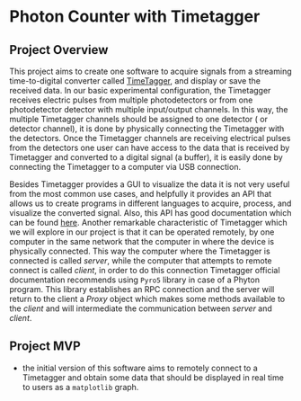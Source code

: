 # Photon Counter with Timetagger

## Project Overview
 This project aims to create one software to acquire signals from a streaming time-to-digital converter called [TimeTagger](https://www.swabianinstruments.com/time-tagger/),
 and display or save the received data.
 In our basic experimental configuration, the Timetagger receives electric pulses from multiple photodetectors or from one photodetector detector with multiple
 input/output channels. In this way, the multiple Timetagger channels should be assigned to one detector ( or detector channel), it is done by physically 
 connecting the Timetagger with the detectors. Once the Timetagger channels are receiving electrical pulses from the detectors one user can have access
 to the data that is received by Timetagger and converted to a digital signal (a buffer), it is easily done by connecting the Timetagger to a computer via USB connection.

 Besides Timetagger provides a GUI to visualize the data it is not very useful from the most common use cases, and helpfully it provides an API that allows us
 to create programs in different languages to acquire, process, and visualize the converted signal. Also, this API has good documentation which can be found
 [here](https://www.swabianinstruments.com/static/documentation/TimeTagger/index.html).
 Another remarkable characteristic of Timetagger which we will explore in our project is that it can be operated remotely, by one computer in the same network
 that the computer in where the device is physically connected.
 This way the computer where the Timetagger is connected is called _server_, while the computer that attempts to remote connect is called _client_, in order to do
 this connection Timetagger official documentation recommends using `Pyro5` library in case of a Phyton program. This library establishes an RPC connection and
 the server will return to the client a _Proxy_ object which makes some methods available to the _client_ and will intermediate the communication between 
 _server_ and _client_.

## Project MVP
 - the initial version of this software aims to remotely connect to a Timetagger and obtain some data that should be displayed in real time
   to users as a `matplotlib` graph.
